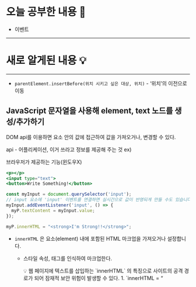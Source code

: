 # 오늘 공부한 내용 🌼

- 이벤트

---

# 새로 알게된 내용 💡

---

- `parentElement.insertBefore(위치 시키고 싶은 대상, 위치)` - ‘위치’의 이전으로 이동

## JavaScript 문자열을 사용해 element, text 노드를 생성/추가하기

DOM api를 이용하면 요소 안의 값에 접근하여 값을 가져오거나, 변경할 수 있다.

api - 어플리케이션, 이거 쓰라고 정보를 제공해 주는 것 ex) <canvas>

브라우저가 제공하는 기능(윈도우X)

```jsx
<p></p>
<input type="text">
<button>Write Something!</button>
```

```jsx
const myInput = document.querySelector('input');
// input 요소에 'input' 이벤트를 연결하면 실시간으로 값이 반영되게 만들 수도 있습니다.
myInput.addEventListener('input', () => {
  myP.textContent = myInput.value;
});

myP.innerHTML = "<strong>I'm Strong!!</strong>";
```

- `innerHTML` 은 요소(element) 내에 포함된 HTML 마크업을 가져오거나 설정합니다.

  - 스타일 속성, 태그를 인식하여 마크업한다.
    <aside>
    💡 웹 페이지에 텍스트를 삽입하는 `innerHTML` 의 특징으로 사이트의 공격 경로가 되어 잠재적 보안 위험이 발생할 수 있다.
    1. `innerHTML = “<script><script>”` 스크립트 태그가 들어갈 때

    → 이를 위해 HTML5는 `innerHTML`이 `<script>`태그를 실행하지 않도록 지정되어 있다. 2. `<script>` 태그를 사용하지 않고도 자바스크립트를 실행하는 방법이 있다.

    ```jsx
    const name = "<img src='x' onerror='alert(1)'>";
    el.innerHTML = name; // shows the alert
    ```

    ⇒ 결론: 일반 텍스트를 삽입할 때에는 `innerText` , `textContent` 를 사용하자

    </aside>

- `innerText` 속성은 요소의 **렌더링된** 텍스트 콘텐츠를 나타냅니다.
  - **렌더링된**에 주목! `innerText`는 텍스트 내에 문법적으로 처리가 가능한 텍스트가 있으면 처리가 끝난 결과물을 텍스트로 전달합니다.
- `textContent` 속성은 노드의 텍스트 콘텐츠를 표현합니다. 컨텐츠를 단순히 텍스트로만 다룹니다.

```jsx
<h3>원본 요소:</h3>
<p id="source">
  <style>#source { color: red; }</style>
아래에서<br>이 글을<br>어떻게 인식하는지 살펴보세요.
  <span style="display:none">숨겨진 글</span>
</p>
<h3>textContent 결과:</h3>
<textarea id="textContentOutput" rows="6" cols="30" readonly>...</textarea>
<h3>innerText 결과:</h3>
<textarea id="innerTextOutput" rows="6" cols="30" readonly>...</textarea>
```

```jsx
const source = document.getElementById('source');
const textContentOutput = document.getElementById('textContentOutput');
const innerTextOutput = document.getElementById('innerTextOutput');

textContentOutput.innerHTML = source.textContent;
innerTextOutput.innerHTML = source.innerText;
```

![](https://velog.velcdn.com/images/day_1226/post/fd8b030f-1cc2-4876-ac95-77a791c93377/image.png)

## 속성 제어하기

### 요소의 스타일을 제어하는 `style` 객체

```jsx
const target = document.querySelector('p');
const txtColor = target.style.color; // 현재 스타일 정보를 가져옵니다.
target.style.color = 'red'; // 현재 스타일 정보를 변경합니다.
target.style.fontWeight = 'bold'; // 현재 스타일 정보에 font-weight 속성이 없다면 추가합니다.
target.style.color = null; // 현재 스타일 정보를 제거(초기화)합니다.
```

<aside>
💡 **style 객체의 속성 식별자 규칙**

- 속성 이름이 한 글자라면 그대로 사용합니다. (`height`, `color` …)
- 속성 이름이 대쉬(-) 를 통해 여러 단어로 나눠져있는 경우는 카멜케이스로 사용합니다. (`background-image` ⇒  `backgroundImage`)
- `float` 속성의 경우 이미 자바스크립트의 예약어로 존재하기 때문에 `cssFloat`으로 사용됩니다.

style 객체를 통해 설정된 스타일은 **CSS inline 스타일과 동일한 가중치**를 가집니다. 때문에 CSS를 통해 수정의 여지가 있는 스타일에는 많이 사용되지 않는 편입니다. 이럴경우 `classList`를 이용한 클래스 제어가 더 효과적입니다.

</aside>

### 속성에 접근하고 수정할 수 있는 Attribute 메소드

1. `getAttribute` 메소드는 요소의 특정 속성 값(이름)에 접근한다.

   ex) `const idAttr = target.getAttribute('id')` → ID의 이름을 가져온다.

2. `setAttribute` 메소드는 요소의 특정 속성 값에 접근하여 값을 수정=

   ```jsx
   myimg.setAttribute('src', 'https://img.wendybook.com/image_detail/img159/159599_01.jpg');
   ```

### 요소에 데이터를 저장하도록 도와주는 data 속성

`data-***` 속성을 사용하면 HTML 요소에 추가적인 정보를 저장할 수 있다.

```jsx
<img
  class="terran battle-cruiser"
  src="battle-cruiser.png"
  data-ship-id="324"
  data-weapons="laser"
  data-health="400"
  data-mana="250"
  data-skill="yamato-cannon"
/>
```

- 접근할 때는 `target.dataset` 으로 입력한다.
- 개별로 접근 시에는 `data-health` → `target.dataset.health`

```jsx
<script>console.log(target.dataset); console.log(target.dataset.shipId);</script>
```

![](https://velog.velcdn.com/images/day_1226/post/0cc001c3-f0e4-4195-9dea-e8aaf289626d/image.png)

## **더 인접한곳(**Adjacent**)으로 정밀하게 배치하기**

### `insertAdjacentHTML`

- 요소 노드를 대상의 인접한 주변에 배치합니다. (인설트어제이슨HTML)
- `beforebegin` - 열린태그 앞(벗어남)
- `afterbegin` - 열린태그 뒤(안에 위치)
- `beforeend` - 닫힌태그 앞(안에 위치)
- `afterend` - 닫힌태그 뒤(벗어남)

<aside>
💡 `begin` 은 여는 태그를, `end` 는 닫는 태그를 의미

</aside>

## **더 인접한곳(**Adjacent**)으로 정밀하게 배치하기**

```jsx
<!-- 주석입니다 주석. -->
<article class="cont">
    <h1>안녕하세요 저는 이런 사람입니다.</h1>
    <p>지금부터 자기소개 올리겠습니다</p>
    Lorem ipsum dolor sit amet consectetur adipisicing elit. Deserunt incidunt voluptates laudantium fugit, omnis
    dolore itaque esse exercitationem quam culpa praesentium, quisquam repudiandae aut. Molestias qui quas ea iure
    officiis.
    <strong>감사합니다!</strong>
</article>
```

```jsx
const cont = document.querySelector('.cont');
console.log(cont.firstElementChild); // 첫번째 자식을 찾습니다.
console.log(cont.lastElementChild); // 마지막 자식을 찾습니다.
console.log(cont.nextElementSibling); // 다음 형제요소를 찾습니다.
console.log(cont.previousSibling); // 이전 형제노드를 찾습니다.
console.log(cont.children); // 모든 직계자식을 찾습니다.
console.log(cont.parentElement); // 부모 요소를 찾습니다.
// 자기 자신부터 시작해 부모로 타고 올라가며 가장 가까운 cont 클래스 요소를 찾습니다. 단, 형제요소는 찾지 않습니다.
console.log(cont.querySelector('strong').closest('.cont').innerHTML);
```

![](https://velog.velcdn.com/images/day_1226/post/41e437c6-d215-4549-9be3-5ffe691f5d17/image.png)

`Element`가 들어가면 요소를 찾고 `Element`가 빠지면 노드리스트를 찾는다.

## 이벤트 객체

이벤트에서 호출되는 **핸들러(이벤트리스너, 콜백함수)**에는 이벤트와 관련된 모든 정보를 가지고 있는 매개변수가 전송됩니다. 이것이 바로 이벤트 객체입니다!

```jsx
<article class="parent">
  <ol>
    <li>
      <button class="btn-first" type="button">
        버튼1
      </button>
    </li>
    <li>
      <button type="button">버튼2</button>
    </li>
    <li>
      <button type="button">버튼3</button>
    </li>
  </ol>
</article>
```

```jsx
const btnFirst = document.querySelector('.btn-first');
btnFirst.addEventListener('click', (**event**) => {
    console.log(**event**);
});
```

![](https://velog.velcdn.com/images/day_1226/post/8e5699b0-2e12-4fca-b70a-3f6e79d9a04e/image.png)

## 이벤트 흐름

브라우저 화면에서 이벤트가 발생하면 브라우저는 가장 먼저 이벤트 대상을 찾기 시작합니다.

![](https://velog.velcdn.com/images/day_1226/post/46d61d49-d487-426d-8ef1-ccf9591bfb1c/image.png)

브라우저가 이벤트 대상을 찾아갈 때는 가장 상위의 window 객체부터 document, body 순으로 DOM 트리를 따라 내려갑니다. 이를 **캡처링 단계**라고 합니다.

이때 이벤트 대상을 찾아가는 과정에서 브라우저는 중간에 만나는 모든 캡처링 이벤트 리스너를 실행시킵니다. 그리고 이벤트 대상을 찾고 캡처링이 끝나면 이제 다시 DOM 트리를 따라 올라가며 만나는 모든 버블링 이벤트 리스너를 실행합니다. 이를 이벤트 **버블링 단계**라고 합니다.

그리고 이러한 과정에서 이벤트 리스너가 차례로 실행되는것을 **이벤트 전파**(event propagation)라고 합니다.

![](https://velog.velcdn.com/images/day_1226/post/846b6b58-60cf-4768-8986-e62376604487/image.png)

## 이벤트 위임

### 이벤트 `target`, `currentTarget`

부모부터 자식까지 일련의 요소를 모두 타고가며 진행되는 이러한 이벤트의 특징 덕분에 이벤트 객체에는 `target`, `currentTarget` 이라는 속성이 존재한다.

- **`target`** 속성에는 이벤트가 발생한 진원지의 정보가 담겨 있다.(마지막 자식이 아님!) `target` 속성을 통해 이벤트 리스너가 없는 요소의 이벤트가 발생했을 때도 해당 요소에 접근 할 수 있다.
- **`currentTarget**` 속성에는 이벤트 리스너가 연결된 요소가 참조되어 있다.

### 이벤트 위임

차례로 대상을 찾고 실행하는 이벤트 전파에 따라, 이벤트 리스너가 없는 요소의 이벤트가 발생했을 때도 해당 요소에 접근 할 수 있다.

⇒ 이벤트 리스너가 없어도 마치 리스너가 있는 것 처럼 사용 할 수 있다.

- 부모에게만 이벤트 리스너를 달았는데 자식에게 적용된다?!
  자식인 버튼요소를 클릭했을 때 ‘버튼4’로 이름이 바뀌도록 한다.

![](https://velog.velcdn.com/images/day_1226/post/89cd9c29-0a4f-4d00-a8a6-a33ca30ec315/image.png)

![](https://velog.velcdn.com/images/day_1226/post/bc1597c6-65f9-4494-ac8c-63aa40ab2a6a/image.png)

```jsx
<body>
    <article class="parent">
        <ol>
            <li><button class="btn-first" type="button">버튼1</button></li>
            <li><button type="button">버튼2</button></li>
            <li><button type="button">버튼3</button></li>
        </ol>
    </article>

    <script>
        const parent = document.querySelector('.parent');
        parent.addEventListener('click', function (event) {
            console.log(event.target);
            if (event.target.nodeName === "BUTTON") {
                event.target.innerText = "버튼4";
            }
        })
    </script>
</body>
```

- JavaScript에서 input의 valid한 값 찾기
  target.validity.valid
